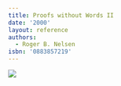 ```yaml
---
title: Proofs without Words II
date: '2000'
layout: reference
authors:
  - Roger B. Nelsen
isbn: '0883857219'
---
```

![](/media/books/pww2.jpg)
